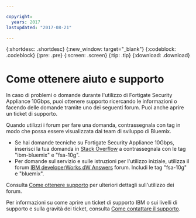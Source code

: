 ```yaml
---

copyright:
  years: 2017
lastupdated: "2017-08-21"

---
```


{:shortdesc: .shortdesc}
{:new_window: target="_blank"}
{:codeblock: .codeblock}
{:pre: .pre}
{:screen: .screen}
{:tip: .tip}
{:download: .download}

# Come ottenere aiuto e supporto

In caso di problemi o domande durante l'utilizzo di
Fortigate Security Appliance 10Gbps, puoi ottenere supporto ricercando le informazioni o facendo delle domande tramite uno dei seguenti forum. Puoi anche aprire un ticket di supporto.

Quando utilizzi i forum per fare una domanda, contrassegnala con tag in modo che possa essere visualizzata dai team di sviluppo di Bluemix. 

* Se hai domande tecniche su Fortigate Security Appliance 10Gbps, inserisci la tua domanda in
[Stack Overflow](https://stackoverflow.com/search?q=fsa-10g+ibm-bluemix) a contrassegnala con le tag "ibm-bluemix" e "fsa-10g".
* Per domande sul servizio e sulle istruzioni per l'utilizzo iniziale, utilizza il forum
[IBM developerWorks dW Answers](https://developer.ibm.com/answers/topics/fsa-10g.html?smartspace=bluemix) forum. Includi le tag "fsa-10g" e "bluemix".

Consulta [Come ottenere supporto](https://console.bluemix.net/docs/support/index.html#getting-help)
per ulteriori dettagli sull'utilizzo dei forum. 

Per informazioni su come aprire un ticket di supporto IBM o sui livelli di supporto e sulla gravità dei ticket,
consulta [Come contattare il supporto](https://console.bluemix.net/docs/support/index.html#contacting-support).
